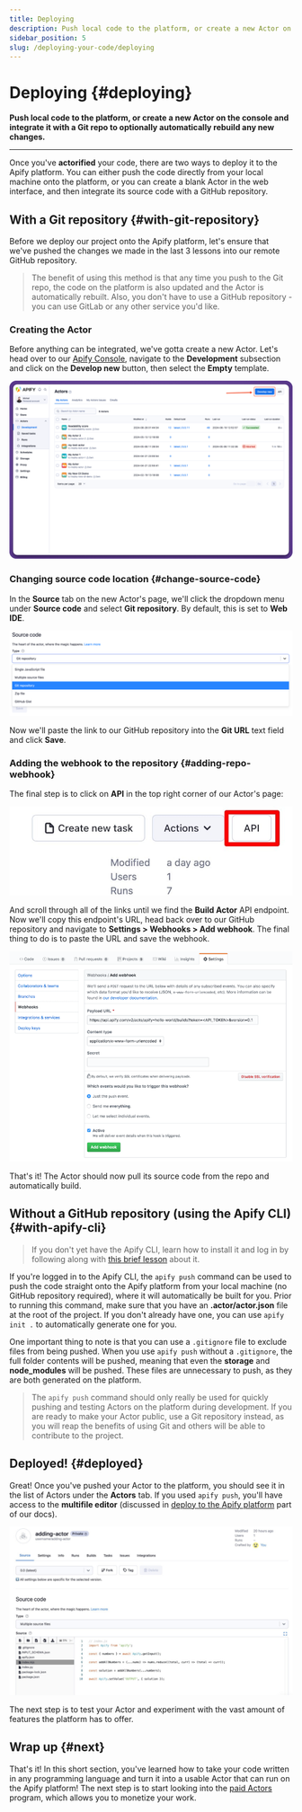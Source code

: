 ```yaml
---
title: Deploying
description: Push local code to the platform, or create a new Actor on the console and integrate it with a Git repo to optionally automatically rebuild any new changes.
sidebar_position: 5
slug: /deploying-your-code/deploying
---
```


# Deploying {#deploying}

**Push local code to the platform, or create a new Actor on the console and integrate it with a Git repo to optionally automatically rebuild any new changes.**

---

Once you've **actorified** your code, there are two ways to deploy it to the Apify platform. You can either push the code directly from your local machine onto the platform, or you can create a blank Actor in the web interface, and then integrate its source code with a GitHub repository.

## With a Git repository {#with-git-repository}

Before we deploy our project onto the Apify platform, let's ensure that we've pushed the changes we made in the last 3 lessons into our remote GitHub repository.

> The benefit of using this method is that any time you push to the Git repo, the code on the platform is also updated and the Actor is automatically rebuilt. Also, you don't have to use a GitHub repository - you can use GitLab or any other service you'd like.

### Creating the Actor

Before anything can be integrated, we've gotta create a new Actor. Let's head over to our [Apify Console](https://console.apify.com?asrc=developers_portal), navigate to the **Development** subsection and click on the **Develop new** button, then select the **Empty** template.

![Create new button](../getting_started/images/develop-new-actor.png)

### Changing source code location {#change-source-code}

In the **Source** tab on the new Actor's page, we'll click the dropdown menu under **Source code** and select **Git repository**. By default, this is set to **Web IDE**.

![Select source code location](../expert_scraping_with_apify/images/select-source-location.png)

Now we'll paste the link to our GitHub repository into the **Git URL** text field and click **Save**.

### Adding the webhook to the repository {#adding-repo-webhook}

The final step is to click on **API** in the top right corner of our Actor's page:

![API button](../expert_scraping_with_apify/images/api-button.jpg)

And scroll through all of the links until we find the **Build Actor** API endpoint. Now we'll copy this endpoint's URL, head back over to our GitHub repository and navigate to **Settings > Webhooks > Add webhook**. The final thing to do is to paste the URL and save the webhook.

![Adding a webhook to your GitHub repo](../../../platform/actors/development/deployment/images/ci-github-integration.png)

That's it! The Actor should now pull its source code from the repo and automatically build.

## Without a GitHub repository (using the Apify CLI) {#with-apify-cli}

> If you don't yet have the Apify CLI, learn how to install it and log in by following along with [this brief lesson](../../glossary/tools/apify_cli.md) about it.

If you're logged in to the Apify CLI, the `apify push` command can be used to push the code straight onto the Apify platform from your local machine (no GitHub repository required), where it will automatically be built for you. Prior to running this command, make sure that you have an **.actor/actor.json** file at the root of the project. If you don't already have one, you can use `apify init .` to automatically generate one for you.

One important thing to note is that you can use a `.gitignore` file to exclude files from being pushed. When you use `apify push` without a `.gitignore`, the full folder contents will be pushed, meaning that even the **storage** and **node_modules** will be pushed. These files are unnecessary to push, as they are both generated on the platform.

> The `apify push` command should only really be used for quickly pushing and testing Actors on the platform during development. If you are ready to make your Actor public, use a Git repository instead, as you will reap the benefits of using Git and others will be able to contribute to the project.

## Deployed! {#deployed}

Great! Once you've pushed your Actor to the platform, you should see it in the list of Actors under the **Actors** tab. If you used `apify push`, you'll have access to the **multifile editor** (discussed in [deploy to the Apify platform](/actors/development/quick-start/locally#deploy-to-the-apify-platform) part of our docs).

![Deployed Actor on the Apify platform](./images/actor-page.jpg)

The next step is to test your Actor and experiment with the vast amount of features the platform has to offer.

## Wrap up {#next}

That's it! In this short section, you've learned how to take your code written in any programming language and turn it into a usable Actor that can run on the Apify platform! The next step is to start looking into the [paid Actors](/platform/actors/publishing) program, which allows you to monetize your work.
